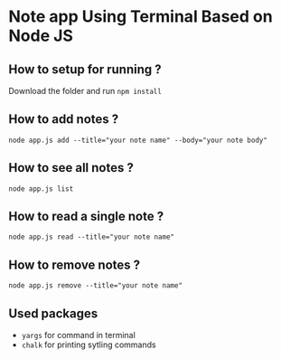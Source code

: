 # Note app Using Terminal Based on Node JS

## How to setup for running ?

Download the folder and run `npm install`

## How to add notes ?

```
node app.js add --title="your note name" --body="your note body"
```

## How to see all notes ?

```
node app.js list
```

## How to read a single note ?

```
node app.js read --title="your note name"
```

## How to remove notes ?

```
node app.js remove --title="your note name"
```

## Used packages

- `yargs` for command in terminal
- `chalk` for printing sytling commands
